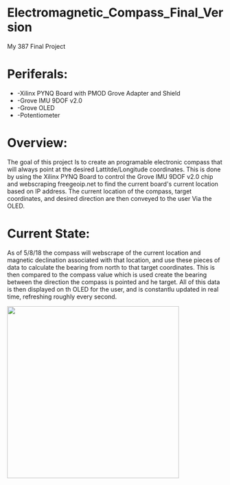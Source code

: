 # Electromagnetic_Compass_Final_Version
My 387 Final Project

# Periferals:
* -Xilinx PYNQ Board with PMOD Grove Adapter and Shield
* -Grove IMU 9DOF v2.0
* -Grove OLED
* -Potentiometer

# Overview:
The goal of this project Is to create an programable electronic compass that will always point at the desired 
Lattitde/Longitude coordinates. This is done by using the Xilinx PYNQ Board to control the Grove IMU 9DOF v2.0
chip and webscraping freegeoip.net to find the current board's current location based on IP address. The current location of the compass,
target coordinates, and desired direction are then conveyed to the user Via the OLED.

# Current State:
As of 5/8/18 the compass will webscrape of the current location and magnetic declination associated with that location, and use these
pieces of data to calculate the bearing from north to that target coordinates. This is then compared to the compass value which is used
create the bearing between the direction the compass is pointed and he target. All of this data is then displayed on th OLED for the user,
and is constantlu updated in real time, refreshing roughly every second.

<img src="https://github.com/NickyNocerino/Electronic_Compass/blob/master/Images/Picture1.jpg" width="400">
